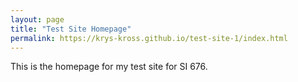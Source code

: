 ```yaml
---
layout: page
title: "Test Site Homepage"
permalink: https://krys-kross.github.io/test-site-1/index.html 
---
```


This is the homepage for my test site for SI 676. 
